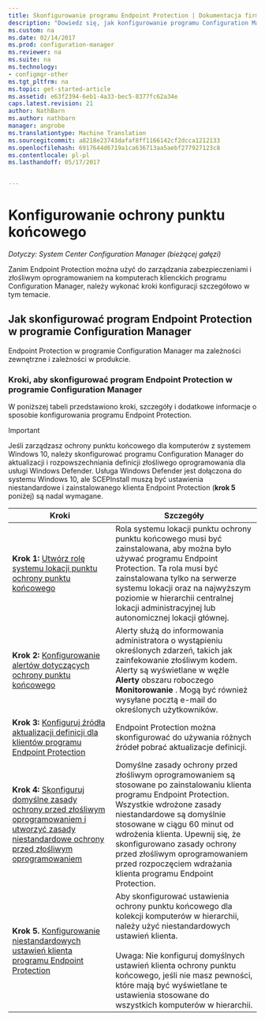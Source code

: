 ```yaml
---
title: Skonfigurowanie programu Endpoint Protection | Dokumentacja firmy Microsoft
description: "Dowiedz się, jak konfigurowanie programu Configuration Manager do aktualizacji i rozpowszechniania definicji złośliwego oprogramowania dla usługi Windows Defender."
ms.custom: na
ms.date: 02/14/2017
ms.prod: configuration-manager
ms.reviewer: na
ms.suite: na
ms.technology:
- configmgr-other
ms.tgt_pltfrm: na
ms.topic: get-started-article
ms.assetid: e63f2394-6eb1-4a33-bec5-8377fc62a34e
caps.latest.revision: 21
author: NathBarn
ms.author: nathbarn
manager: angrobe
ms.translationtype: Machine Translation
ms.sourcegitcommit: a8218e23743dafaf8ff1166142cf2dcca1212133
ms.openlocfilehash: 6917644d6719a1ca636713aa5aebf277927123c8
ms.contentlocale: pl-pl
ms.lasthandoff: 05/17/2017


---
```


# <a name="configure-endpoint-protection"></a>Konfigurowanie ochrony punktu końcowego

*Dotyczy: System Center Configuration Manager (bieżącej gałęzi)*

Zanim Endpoint Protection można użyć do zarządzania zabezpieczeniami i złośliwym oprogramowaniem na komputerach klienckich programu Configuration Manager, należy wykonać kroki konfiguracji szczegółowo w tym temacie.  

## <a name="how-to-configure-endpoint-protection-in-configuration-manager"></a>Jak skonfigurować program Endpoint Protection w programie Configuration Manager  
 Endpoint Protection w programie Configuration Manager ma zależności zewnętrzne i zależności w produkcie.  

### <a name="steps-to-configure-endpoint-protection-in-configuration-manager"></a>Kroki, aby skonfigurować program Endpoint Protection w programie Configuration Manager  
 W poniższej tabeli przedstawiono kroki, szczegóły i dodatkowe informacje o sposobie konfigurowania programu Endpoint Protection.  

> [!IMPORTANT]  
>  Jeśli zarządzasz ochrony punktu końcowego dla komputerów z systemem Windows 10, należy skonfigurować programu Configuration Manager do aktualizacji i rozpowszechniania definicji złośliwego oprogramowania dla usługi Windows Defender. Usługa Windows Defender jest dołączona do systemu Windows 10, ale SCEPInstall muszą być ustawienia niestandardowe i zainstalowanego klienta Endpoint Protection (**krok 5** poniżej) są nadal wymagane.  

|Kroki|Szczegóły|  
|-----------|-------------|  
|**Krok 1:** [Utwórz rolę systemu lokacji punktu ochrony punktu końcowego](endpoint-protection-site-role.md)|Rola systemu lokacji punktu ochrony punktu końcowego musi być zainstalowana, aby można było używać programu Endpoint Protection. Ta rola musi być zainstalowana tylko na serwerze systemu lokacji oraz na najwyższym poziomie w hierarchii centralnej lokacji administracyjnej lub autonomicznej lokacji głównej. |  
|**Krok 2:** [Konfigurowanie alertów dotyczących ochrony punktu końcowego](endpoint-configure-alerts.md)|Alerty służą do informowania administratora o wystąpieniu określonych zdarzeń, takich jak zainfekowanie złośliwym kodem. Alerty są wyświetlane w węźle **Alerty** obszaru roboczego **Monitorowanie** . Mogą być również wysyłane pocztą e-mail do określonych użytkowników. |  
|**Krok 3:** [Konfiguruj źródła aktualizacji definicji dla klientów programu Endpoint Protection](endpoint-definition-updates.md)|Endpoint Protection można skonfigurować do używania różnych źródeł pobrać aktualizacje definicji. |  
|**Krok 4:** [Skonfiguruj domyślne zasady ochrony przed złośliwym oprogramowaniem i utworzyć zasady niestandardowe ochrony przed złośliwym oprogramowaniem](endpoint-antimalware-policies.md)|Domyślne zasady ochrony przed złośliwym oprogramowaniem są stosowane po zainstalowaniu klienta programu Endpoint Protection. Wszystkie wdrożone zasady niestandardowe są domyślnie stosowane w ciągu 60 minut od wdrożenia klienta. Upewnij się, że skonfigurowano zasady ochrony przed złośliwym oprogramowaniem przed rozpoczęciem wdrażania klienta programu Endpoint Protection. |  
|**Krok 5.** [Konfigurowanie niestandardowych ustawień klienta programu Endpoint Protection](endpoint-protection-configure-client.md)|Aby skonfigurować ustawienia ochrony punktu końcowego dla kolekcji komputerów w hierarchii, należy użyć niestandardowych ustawień klienta.<br /><br /> Uwaga: Nie konfiguruj domyślnych ustawień klienta ochrony punktu końcowego, jeśli nie masz pewności, które mają być wyświetlane te ustawienia stosowane do wszystkich komputerów w hierarchii. |  

